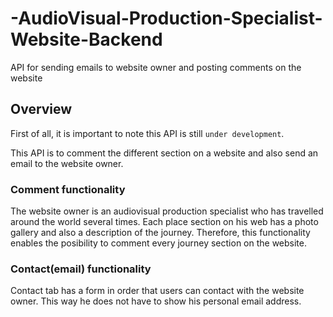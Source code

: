 # -AudioVisual-Production-Specialist-Website-Backend

API for sending emails to website owner and posting comments on the website

## Overview

First of all, it is important to note this API is still `under development`.

This API is to comment the different section on a website and also send an email to the website owner.

### Comment functionality

The website owner is an audiovisual production specialist who has travelled around the world several times. Each place section on his web has a photo gallery and also a description of the journey. Therefore, this functionality enables the posibility to comment every journey section on the website.

### Contact(email) functionality

Contact tab has a form in order that users can contact with the website owner. This way he does not have to show his personal email address.
